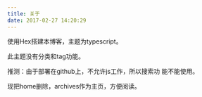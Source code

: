 ```yaml
---
title: 关于
date: 2017-02-27 14:20:29
---
```


使用Hex搭建本博客，主题为typescript。

此主题没有分类和tag功能。

推测：由于部署在github上，不允许js工作，所以搜索功
能不能使用。

现把home删除，archives作为主页，方便阅读。
